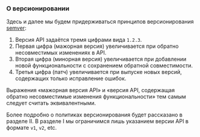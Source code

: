 ### О версионировании

Здесь и далее мы будем придерживаться принципов версионирования [semver](https://semver.org/):

  1. Версия API задаётся тремя цифрами вида `1.2.3`.
  2. Первая цифра (мажорная версия) увеличивается при обратно несовместимых изменениях в API.
  3. Вторая цифра (минорная версия) увеличивается при добавлении новой функциональности с сохранением обратной совместимости.
  4. Третья цифра (патч) увеличивается при выпуске новых версий, содержащих только исправление ошибок.

Выражения «мажорная версия API» и «версия API, содержащая обратно несовместимые изменения функциональности» тем самым следует считать эквивалентными.

Более подробно о политиках версионирования будет рассказано в разделе II. В разделе I мы ограничимся лишь указанием версии API в формате `v1`, `v2`, etc.

